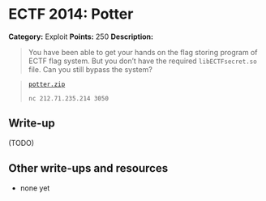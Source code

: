 # ECTF 2014: Potter

**Category:** Exploit
**Points:** 250
**Description:**

> You have been able to get your hands on the flag storing program of ECTF flag system. But you don’t have the required `libECTFsecret.so` file.
Can you still bypass the system?

> [`potter.zip`](potter.zip)
>
> `nc 212.71.235.214 3050`

## Write-up

(TODO)

## Other write-ups and resources

* none yet
